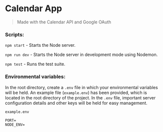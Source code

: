 # Calendar App

> Made with the Calendar API and Google OAuth

### Scripts:

`npm start` - Starts the Node server.

`npm run dev` - Starts the Node server in development mode using Nodemon.

`npm test` - Runs the test suite.

### Environmental variables:

In the root directory, create a `.env` file in which your environmental variables will be held.
An example file (`example.env`) has been provided, which is located in the root directory of the project. In the `.env` file, important server configuration details and other keys will be held for easy management.

`example.env`

```env
PORT=
NODE_ENV=
```
